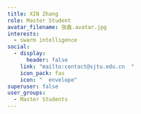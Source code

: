 ```yaml
---
title: XIN Zhang
role: Master Student
avatar_filename: 张鑫.avatar.jpg
interests:
  - swarm intelligence
social:
  - display:
      header: false
    link: "mailto:contact@sjtu.edu.cn  "
    icon_pack: fas
    icon: "  envelope"
superuser: false
user_groups:
  - Master Students
---
```

